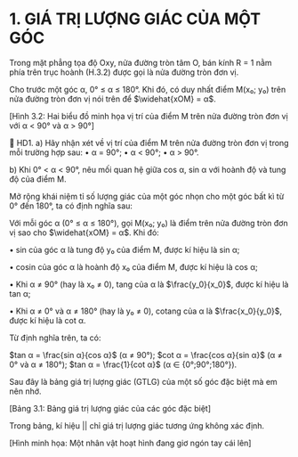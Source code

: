 # 1. GIÁ TRỊ LƯỢNG GIÁC CỦA MỘT GÓC

Trong mặt phẳng tọa độ Oxy, nửa đường tròn tâm O, bán kính R = 1 nằm phía trên trục hoành (H.3.2) được gọi là nửa đường tròn đơn vị.

Cho trước một góc α, 0° ≤ α ≤ 180°. Khi đó, có duy nhất điểm M(x₀; y₀) trên nửa đường tròn đơn vị nói trên để $\widehat{xOM} = α$.

[Hình 3.2: Hai biểu đồ minh họa vị trí của điểm M trên nửa đường tròn đơn vị với α < 90° và α > 90°]

🌙 HD1. a) Hãy nhận xét về vị trí của điểm M trên nửa đường tròn đơn vị trong mỗi trường hợp sau:
• α = 90°;
• α < 90°;
• α > 90°.

b) Khi 0° < α < 90°, nêu mối quan hệ giữa cos α, sin α với hoành độ và tung độ của điểm M.

Mở rộng khái niệm tỉ số lượng giác của một góc nhọn cho một góc bất kì từ 0° đến 180°, ta có định nghĩa sau:

Với mỗi góc α (0° ≤ α ≤ 180°), gọi M(x₀; y₀) là điểm trên nửa đường tròn đơn vị sao cho $\widehat{xOM} = α$. Khi đó:

• sin của góc α là tung độ y₀ của điểm M, được kí hiệu là sin α;

• cosin của góc α là hoành độ x₀ của điểm M, được kí hiệu là cos α;

• Khi α ≠ 90° (hay là x₀ ≠ 0), tang của α là $\frac{y_0}{x_0}$, được kí hiệu là tan α;

• Khi α ≠ 0° và α ≠ 180° (hay là y₀ ≠ 0), cotang của α là $\frac{x_0}{y_0}$, được kí hiệu là cot α.

Từ định nghĩa trên, ta có:

$tan α = \frac{sin α}{cos α}$ (α ≠ 90°); $cot α = \frac{cos α}{sin α}$ (α ≠ 0° và α ≠ 180°); $tan α = \frac{1}{cot α}$ (α ∈ {0°;90°;180°}).

Sau đây là bảng giá trị lượng giác (GTLG) của một số góc đặc biệt mà em nên nhớ.

[Bảng 3.1: Bảng giá trị lượng giác của các góc đặc biệt]

Trong bảng, kí hiệu || chỉ giá trị lượng giác tương ứng không xác định.

[Hình minh họa: Một nhân vật hoạt hình đang giơ ngón tay cái lên]